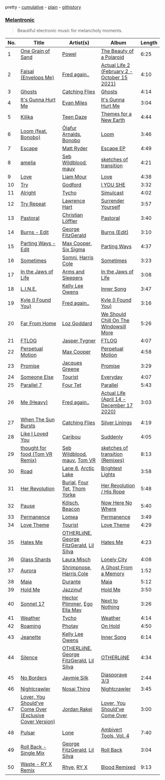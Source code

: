 pretty - [cumulative](/playlists/cumulative/37i9dQZF1DX39ATYW02fre.md) - [plain](/playlists/plain/37i9dQZF1DX39ATYW02fre) - [githistory](https://github.githistory.xyz/mackorone/spotify-playlist-archive/blob/main/playlists/plain/37i9dQZF1DX39ATYW02fre)

### [Melantronic](https://open.spotify.com/playlist/37i9dQZF1DX39ATYW02fre)

> Beautiful electronic music for melancholy moments.

| No. | Title | Artist(s) | Album | Length |
|---|---|---|---|---|
| 1 | [One Grain of Sand](https://open.spotify.com/track/73F3XnDV60gX1tOnJw4ut9) | [Powel](https://open.spotify.com/artist/7lswylDlldiV65bPXGD46m) | [The Beauty of a Polaroid](https://open.spotify.com/album/7BWs0FjxHJmYSS8DqC9tG5) | 6:25 |
| 2 | [Faisal \(Envelops Me\)](https://open.spotify.com/track/1uyQNwG1sFl7etjFTEHlQp) | [Fred again..](https://open.spotify.com/artist/4oLeXFyACqeem2VImYeBFe) | [Actual Life 2 \(February 2 \- October 15 2021\)](https://open.spotify.com/album/0SFtIrRytNI4kcf93Tbhdf) | 4:10 |
| 3 | [Ghosts](https://open.spotify.com/track/7GT3Wx3bZFE9gDwRqat0Tx) | [Catching Flies](https://open.spotify.com/artist/4zAOqBfNLyWFvj1e3yvypJ) | [Ghosts](https://open.spotify.com/album/7qsfQ7phMfTmrS57H3ssZl) | 4:14 |
| 4 | [It's Gunna Hurt Me](https://open.spotify.com/track/7j66mn3uZxJ17CYipQ49cy) | [Evan Miles](https://open.spotify.com/artist/13cCyqArWrwa6aq9enBy8l) | [It's Gunna Hurt Me](https://open.spotify.com/album/6bov4AqIH3zkhQHrEhsu0Q) | 3:04 |
| 5 | [Kilika](https://open.spotify.com/track/2Oz3kiJCYR8OLVLh2nFewE) | [Teen Daze](https://open.spotify.com/artist/2GE6MAdyGzeXpY9TwIYd3l) | [Themes for a New Earth](https://open.spotify.com/album/2nriy2p6VrJTgsQLvXnjSV) | 4:44 |
| 6 | [Loom \(feat\. Bonobo\)](https://open.spotify.com/track/3Yagxg6rtkwN01AYzA862i) | [Ólafur Arnalds](https://open.spotify.com/artist/7E3BRXV9ZbCt5lQTCXMTia), [Bonobo](https://open.spotify.com/artist/0cmWgDlu9CwTgxPhf403hb) | [Loom](https://open.spotify.com/album/2kfPunUS5HqupNVAueFmgM) | 3:46 |
| 7 | [Escape](https://open.spotify.com/track/20cNDRUVuayveIRgcYdwYL) | [Matt Ryder](https://open.spotify.com/artist/0hySaVBazHTHIRvnsxGvHx) | [Escape EP](https://open.spotify.com/album/6oc7OKNAXGt9qOpBoekO3t) | 4:49 |
| 8 | [amelia](https://open.spotify.com/track/1ME0C8xm5YmInbok1znS9W) | [Seb Wildblood](https://open.spotify.com/artist/51Rlwvwkj8L3zakIRr6dUV), [mauv](https://open.spotify.com/artist/4ll5dtDkyA2xFOz9n7wBNo) | [sketches of transition](https://open.spotify.com/album/258Q9Jl6LO9OTDOmSRfR21) | 4:21 |
| 9 | [Love](https://open.spotify.com/track/1DPQO6QuHJEVNO1ukVKVdX) | [Liam Mour](https://open.spotify.com/artist/5XaT1otgH5hpyqjkDbt8d0) | [Love](https://open.spotify.com/album/6OenbU5SkncCjUpzRIQ4Zo) | 4:38 |
| 10 | [Try](https://open.spotify.com/track/3wgCA7ikyME6ac6AMN5jCf) | [Godford](https://open.spotify.com/artist/4pUwtnbS6FdBniLp410AOu) | [I YOU SHE](https://open.spotify.com/album/7tBQBS0T6plojk62SkKyvm) | 3:32 |
| 11 | [Alright](https://open.spotify.com/track/3ZWW7SuBWXOHv24nZmfPLF) | [Tycho](https://open.spotify.com/artist/5oOhM2DFWab8XhSdQiITry) | [Simulcast](https://open.spotify.com/album/3uqx22ScaYQujWq2lBvXuQ) | 4:02 |
| 12 | [Try Repeat](https://open.spotify.com/track/1C7UXk5mdvAVaz8q8w8pSr) | [Lawrence Hart](https://open.spotify.com/artist/2pQj31A8LgfwBTGmhHdRXa) | [Surrender Yourself](https://open.spotify.com/album/1bRFR71dDq9KA6tjnKJo6u) | 3:57 |
| 13 | [Pastoral](https://open.spotify.com/track/19vWDttuR4ZVBzUfQFsfPS) | [Christian Löffler](https://open.spotify.com/artist/3tSvlEzeDnVbQJBTkIA6nO) | [Pastoral](https://open.spotify.com/album/7e79YQn5tWC0LL9M2SFtde) | 3:40 |
| 14 | [Burns \- Edit](https://open.spotify.com/track/7J8iTj9FU0Mw8VBbGBpFIY) | [George FitzGerald](https://open.spotify.com/artist/3KOHpygRuo1ruQAbEneR3t) | [Burns \(Edit\)](https://open.spotify.com/album/1R4DzksK2cx84kO7B4SEoa) | 3:10 |
| 15 | [Parting Ways \- Edit](https://open.spotify.com/track/4t8Wj2B859gQJ4pR8D8eAf) | [Max Cooper](https://open.spotify.com/artist/0WSSKmoRbxqLf3MnXInQ2J), [Six Sigma](https://open.spotify.com/artist/611HYzCmDN0PUG2AUrJ8gq) | [Parting Ways](https://open.spotify.com/album/7Dgatu1IOIwmPSyqPTrzZJ) | 4:37 |
| 16 | [Sometimes](https://open.spotify.com/track/4htJOhDocLKVyCCKltYR1A) | [Somni](https://open.spotify.com/artist/7qFssj4KoOxd1IOPfv9iT7), [Harris Cole](https://open.spotify.com/artist/6DnF6PBcTSsEZuEjXpK0gX) | [Sometimes](https://open.spotify.com/album/4be0voDBfbPQJ3wb3LOfmg) | 3:23 |
| 17 | [In the Jaws of Life](https://open.spotify.com/track/3uX4OofTd95HguQAY32mpB) | [Arms and Sleepers](https://open.spotify.com/artist/0KjF9pkI2bO9EMuB7LnHqP) | [In the Jaws of Life](https://open.spotify.com/album/0YDRwq6bNNwyHHCwgVM5B9) | 3:08 |
| 18 | [L.I.N.E.](https://open.spotify.com/track/0UDh7lsDQ0iomVC9RGfIai) | [Kelly Lee Owens](https://open.spotify.com/artist/5eitAUlYmlha3LLWg7aBn5) | [Inner Song](https://open.spotify.com/album/3DzlkHEQtb0ABoxze4Zxi7) | 3:47 |
| 19 | [Kyle \(I Found You\)](https://open.spotify.com/track/0v1g5U1OAb0XBjKyA8R36i) | [Fred again..](https://open.spotify.com/artist/4oLeXFyACqeem2VImYeBFe) | [Kyle \(I Found You\)](https://open.spotify.com/album/2myK0q2FH45JQRUxepp4en) | 3:16 |
| 20 | [Far From Home](https://open.spotify.com/track/4i3Y42G0Um2iDVKb7XBRT9) | [Loz Goddard](https://open.spotify.com/artist/21NJRdO9lCxZWCkA9NGE7j) | [We Should Chill On The Windowsill More](https://open.spotify.com/album/0j49Rsgfpn2Q7RBQpZDssK) | 5:26 |
| 21 | [FTLOG](https://open.spotify.com/track/2KirxdpyaTzzgVEcnq1u1i) | [Jasper Tygner](https://open.spotify.com/artist/2D7akgJBXcsp8Y2FKdPJCh) | [FTLOG](https://open.spotify.com/album/5d73JRRxvRybm2a7rRt21l) | 4:07 |
| 22 | [Perpetual Motion](https://open.spotify.com/track/05kGKBMBFTpccppj8GdTHH) | [Max Cooper](https://open.spotify.com/artist/0WSSKmoRbxqLf3MnXInQ2J) | [Perpetual Motion](https://open.spotify.com/album/54YUMopbV21ClaQ5iGMWHc) | 4:58 |
| 23 | [Promise](https://open.spotify.com/track/28NaP6iuy1B4on1UJKw7vs) | [Jacques Greene](https://open.spotify.com/artist/0ygIgsjUzKivFgxgjQ9iV9) | [Promise](https://open.spotify.com/album/1zeLCQaCe1WudTjd1Dr4a9) | 3:29 |
| 24 | [Someone Else](https://open.spotify.com/track/50MVzYdJee7yUCUkeP0URt) | [Tourist](https://open.spotify.com/artist/2ABBMkcUeM9hdpimo86mo6) | [Everyday](https://open.spotify.com/album/0CJvk7U4iDNOwrADAji00F) | 4:07 |
| 25 | [Parallel 7](https://open.spotify.com/track/3LqQJYUqxRFpX3tnvIsGGh) | [Four Tet](https://open.spotify.com/artist/7Eu1txygG6nJttLHbZdQOh) | [Parallel](https://open.spotify.com/album/1xrXrgQDQzTlGrDYhX8ikT) | 5:43 |
| 26 | [Me \(Heavy\)](https://open.spotify.com/track/3MhbnxA1JnksiATu9xyB2c) | [Fred again..](https://open.spotify.com/artist/4oLeXFyACqeem2VImYeBFe) | [Actual Life \(April 14 \- December 17 2020\)](https://open.spotify.com/album/6o86bV7TAt5x4exc2qLDqC) | 3:03 |
| 27 | [When The Sun Bursts](https://open.spotify.com/track/0ymqsjwzrRptmRLsLULXiC) | [Catching Flies](https://open.spotify.com/artist/4zAOqBfNLyWFvj1e3yvypJ) | [Silver Linings](https://open.spotify.com/album/0JPGUlvwYA8enb1XhaUIbh) | 4:19 |
| 28 | [Like I Loved You](https://open.spotify.com/track/0NytPw07A35rMOHJsBsYSa) | [Caribou](https://open.spotify.com/artist/4aEnNH9PuU1HF3TsZTru54) | [Suddenly](https://open.spotify.com/album/3q5CZdmVxP6hE0mlBcYEU1) | 4:05 |
| 29 | [thought for food \(Tom VR Remix\)](https://open.spotify.com/track/0lOmL7L92n6HpmtJJJR6Vm) | [Seb Wildblood](https://open.spotify.com/artist/51Rlwvwkj8L3zakIRr6dUV), [mauv](https://open.spotify.com/artist/4ll5dtDkyA2xFOz9n7wBNo), [Tom VR](https://open.spotify.com/artist/36tUphbhaRrmHNS6reORr5) | [sketches of transition \(Remixes\)](https://open.spotify.com/album/3cjFb8H4iHnCFVBaAVdgwl) | 8:13 |
| 30 | [Road](https://open.spotify.com/track/6kckNpuM5oXZrObLExRg6d) | [Lane 8](https://open.spotify.com/artist/27gtK7m9vYwCyJ04zz0kIb), [Arctic Lake](https://open.spotify.com/artist/0IEPb9ily3E5IAYMSkwtQ6) | [Brightest Lights](https://open.spotify.com/album/6EdbqQvOCialJuOjEEUlsL) | 3:58 |
| 31 | [Her Revolution](https://open.spotify.com/track/2MhDAsciLk9txdni5CL8iw) | [Burial](https://open.spotify.com/artist/0uCCBpmg6MrPb1KY2msceF), [Four Tet](https://open.spotify.com/artist/7Eu1txygG6nJttLHbZdQOh), [Thom Yorke](https://open.spotify.com/artist/4CvTDPKA6W06DRfBnZKrau) | [Her Revolution / His Rope](https://open.spotify.com/album/4ciK8DtBglOBd0FYznsg98) | 5:48 |
| 32 | [Pause](https://open.spotify.com/track/4r1sucDlwhcDNobr2rDmIH) | [Kölsch](https://open.spotify.com/artist/2D9Oe8R9UhbMvFAsMJpXj0), [Beacon](https://open.spotify.com/artist/3sb3yLRnhW2L2ulU93eKfl) | [Now Here No Where](https://open.spotify.com/album/2PIN5JlqhdClGkTsvauX36) | 5:40 |
| 33 | [Permanence](https://open.spotify.com/track/5dxeMseehuQ30ZaIsPKmoC) | [Lomea](https://open.spotify.com/artist/5p7mJWhUVX9sTV1nr2bBsx) | [Permanence](https://open.spotify.com/album/0SkPmxCUValW4Zpy91uVz3) | 3:49 |
| 34 | [Love Theme](https://open.spotify.com/track/5a0kuu2yUKAxgz4ie4EVp2) | [Tourist](https://open.spotify.com/artist/2ABBMkcUeM9hdpimo86mo6) | [Love Theme](https://open.spotify.com/album/2YXmGNLo8MgBrOmQKhp0bu) | 4:29 |
| 35 | [Hates Me](https://open.spotify.com/track/65TQTuti8fOntyi7NzXLTQ) | [OTHERLiiNE](https://open.spotify.com/artist/5UaAbLKpBsJ9gh7FthqfW5), [George FitzGerald](https://open.spotify.com/artist/3KOHpygRuo1ruQAbEneR3t), [Lil Silva](https://open.spotify.com/artist/2Kv0ApBohrL213X9avMrEn) | [Hates Me](https://open.spotify.com/album/3hISp4YyeYVGRPvEM2j5E0) | 4:23 |
| 36 | [Glass Shards](https://open.spotify.com/track/1Yhkq1TUW3d1WYyhS7Vt9g) | [Laura Misch](https://open.spotify.com/artist/0NrVrf231eji48nhNUJTXe) | [Lonely City](https://open.spotify.com/album/7067zgNsGbFQdkyS6jL1wn) | 4:08 |
| 37 | [Aurora](https://open.spotify.com/track/2jhU0MFc3aJrULBpksSvDP) | [Shrimpnose](https://open.spotify.com/artist/6My0aHQrZyz0vqqcf06s1D), [Harris Cole](https://open.spotify.com/artist/6DnF6PBcTSsEZuEjXpK0gX) | [A Ghost From a Memory](https://open.spotify.com/album/7KMd6ligbagoZi02sM73eR) | 1:52 |
| 38 | [Maia](https://open.spotify.com/track/2ly2df2rqqeSvzC5C2j8wt) | [Durante](https://open.spotify.com/artist/1BqIPGrEhdjdLFpUzce2dh) | [Maia](https://open.spotify.com/album/1Dixdn4V9W9XfKZivGKaP5) | 5:12 |
| 39 | [Hold Me](https://open.spotify.com/track/6WuwGoNeKE0dvlyCFaByVg) | [Jazzinuf](https://open.spotify.com/artist/6rJ1GwtHin2BJbKLuNn9pi) | [Hold Me](https://open.spotify.com/album/1ngR1LRVaHDZZx9X8BjZGk) | 3:50 |
| 40 | [Sonnet 17](https://open.spotify.com/track/22kXaGr4iobNqKLSoVfYT2) | [Hector Plimmer](https://open.spotify.com/artist/7K64vyGna9ILfEEWnLKFEV), [Ego Ella May](https://open.spotify.com/artist/7ANeFdhioipksT9lqg0Ay6) | [Next to Nothing](https://open.spotify.com/album/5Kl4wtgRETX1aQU5prjKQO) | 3:26 |
| 41 | [Weather](https://open.spotify.com/track/5u1oPZR7xzmEvvxQoP1XKo) | [Tycho](https://open.spotify.com/artist/5oOhM2DFWab8XhSdQiITry) | [Weather](https://open.spotify.com/album/4zrVrsO113smesPZMbBA8I) | 4:14 |
| 42 | [Roaming](https://open.spotify.com/track/3D2tSvWhXqkkJlh03CFFTF) | [Photay](https://open.spotify.com/artist/1MSxOmIt7uYgvPydd1tU8F) | [On Hold](https://open.spotify.com/album/7yi8rEGaPXuYvxbb3pS3Em) | 4:50 |
| 43 | [Jeanette](https://open.spotify.com/track/5V28G1ktbqATUy4ioDzJZM) | [Kelly Lee Owens](https://open.spotify.com/artist/5eitAUlYmlha3LLWg7aBn5) | [Inner Song](https://open.spotify.com/album/3DzlkHEQtb0ABoxze4Zxi7) | 6:14 |
| 44 | [Silence](https://open.spotify.com/track/4Jc2zZ9S41O4UD6hLFob87) | [OTHERLiiNE](https://open.spotify.com/artist/5UaAbLKpBsJ9gh7FthqfW5), [George FitzGerald](https://open.spotify.com/artist/3KOHpygRuo1ruQAbEneR3t), [Lil Silva](https://open.spotify.com/artist/2Kv0ApBohrL213X9avMrEn) | [OTHERLiiNE](https://open.spotify.com/album/0XsqhKLzKCGw2q0VAT58Xj) | 4:34 |
| 45 | [No Borders](https://open.spotify.com/track/3Ru6v1CcBAUbIuNVKcQW4v) | [Jaymie Silk](https://open.spotify.com/artist/3OvgRSozWRb0Tu1yqblOfr) | [Diasporave 3/3](https://open.spotify.com/album/5HJrxKarX2kUBB7CRfBf7Q) | 2:44 |
| 46 | [Nightcrawler](https://open.spotify.com/track/18SLJP3bbntdyiMuRTonc2) | [Nosaj Thing](https://open.spotify.com/artist/0IVapwlnM3dEOiMsHXsghT) | [Nightcrawler](https://open.spotify.com/album/7MFGMQ53RAZbsOR9K0JQId) | 3:45 |
| 47 | [Lover, You Should've Come Over \(Exclusive Cover Version\)](https://open.spotify.com/track/4Pzim4c56ntyReaKmjcIIL) | [Jordan Rakei](https://open.spotify.com/artist/24icoQNJSEWNu3XvqKBR68) | [Lover, You Should've Come Over](https://open.spotify.com/album/5VellzrJuIcQsc2JjB0hrv) | 3:00 |
| 48 | [Pulsar](https://open.spotify.com/track/2sgPuP6ZKso5wwIR055k3k) | [Lone](https://open.spotify.com/artist/5wZOrGWdg4hq7KIRMupJdI) | [Ambivert Tools, Vol\. 4](https://open.spotify.com/album/5Tk7z0XOX8FLfrPFztPIvw) | 7:40 |
| 49 | [Roll Back \- Single Mix](https://open.spotify.com/track/7ko64FZgc63TnZuYhusU21) | [George FitzGerald](https://open.spotify.com/artist/3KOHpygRuo1ruQAbEneR3t), [Lil Silva](https://open.spotify.com/artist/2Kv0ApBohrL213X9avMrEn) | [Roll Back](https://open.spotify.com/album/5b6TuPfFvUpIllFHZgCUy2) | 3:04 |
| 50 | [Waste \- RY X Remix](https://open.spotify.com/track/08HR9PoLSeovgXWvJEZrvi) | [Rhye](https://open.spotify.com/artist/2AcUPzkVWo81vumdzeLLRN), [RY X](https://open.spotify.com/artist/2KjAo6wVc9d2WcxdxSArpV) | [Blood Remixed](https://open.spotify.com/album/1AvkRISSdzC7cq7eLoS5w1) | 9:13 |